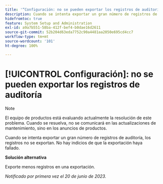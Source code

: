 ```yaml
---
title: '“Configuración: no se pueden exportar los registros de auditoría”'
description: Cuando se intenta exportar un gran número de registros de auditoría, los registros no se exportan. No hay indicios de que la exportación haya fallado.
hidefromtoc: true
feature: System Setup and Administration
exl-id: a9a7b551-58ba-412f-bef4-b0dae16d2611
source-git-commit: 52b204d63eda7752c90a4481aa2050e695cd4cc7
workflow-type: tm+mt
source-wordcount: '101'
ht-degree: 100%

---
```


# [!UICONTROL Configuración]: no se pueden exportar los registros de auditoría

>[!NOTE]
>
>El equipo de productos está evaluando actualmente la resolución de este problema. Cuando se resuelva, no se comunicará en las actualizaciones de mantenimiento, sino en los anuncios de productos.

Cuando se intenta exportar un gran número de registros de auditoría, los registros no se exportan. No hay indicios de que la exportación haya fallado.

**Solución alternativa**

Exporte menos registros en una exportación.

_Notificado por primera vez el 20 de junio de 2023._
